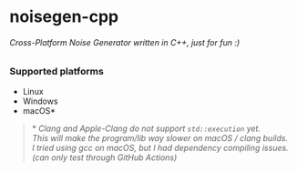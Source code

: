 # noisegen-cpp
###### Cross-Platform Noise Generator written in C++, just for fun :)

### Supported platforms
* Linux
* Windows
* macOS\*

> \* *Clang and Apple-Clang do not support `std::execution` yet.  
> This will make the program/lib way slower on macOS / clang builds.  
> I tried using gcc on macOS, but I had dependency compiling issues. (can only test through GitHub Actions)*

